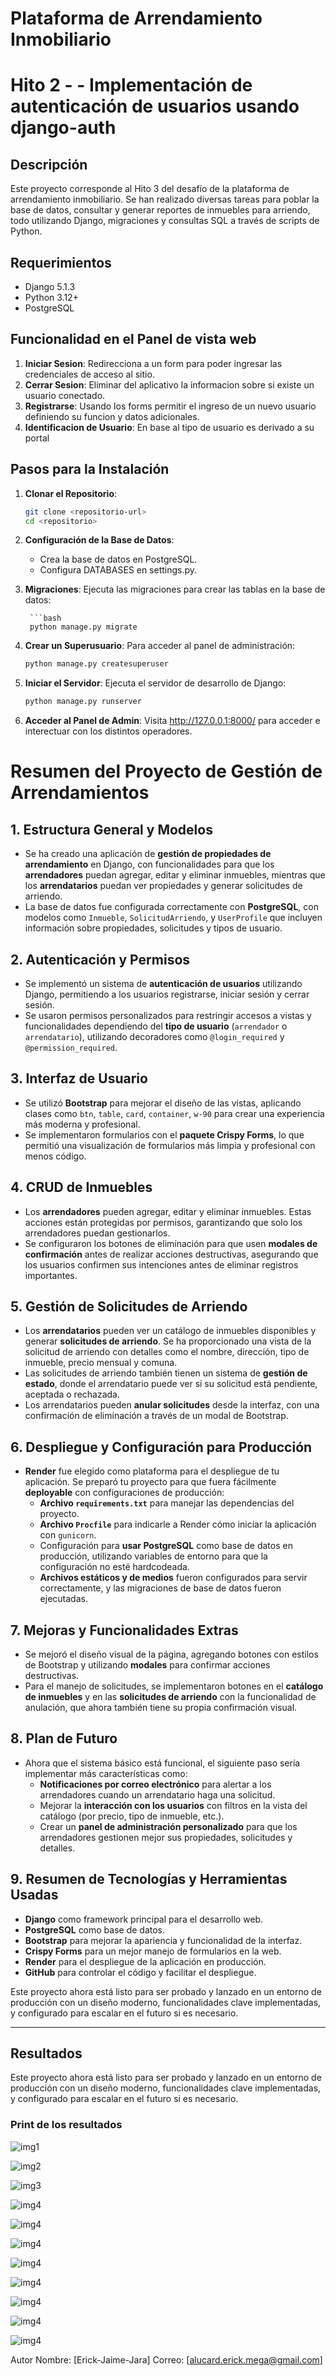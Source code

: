 # Plataforma de Arrendamiento Inmobiliario
# Hito 2 - - Implementación de autenticación de usuarios usando django-auth

## Descripción

Este proyecto corresponde al Hito 3 del desafío de la plataforma de arrendamiento inmobiliario. Se han realizado diversas tareas para poblar la base de datos, consultar y generar reportes de inmuebles para arriendo, todo utilizando Django, migraciones y consultas SQL a través de scripts de Python.

## Requerimientos

- Django 5.1.3
- Python 3.12+
- PostgreSQL

## Funcionalidad en el Panel de vista web

1. **Iniciar Sesion**: Redirecciona a un form para poder ingresar las credenciales de acceso al sitio.
2. **Cerrar Sesion**: Eliminar del aplicativo la informacion sobre si existe un usuario conectado.
3. **Registrarse**: Usando los forms permitir el ingreso de un nuevo usuario definiendo su funcion y datos adicionales.
4. **Identificacion de Usuario**: En base al tipo de usuario es derivado a su portal 

## Pasos para la Instalación

1. **Clonar el Repositorio**:
   ```bash
   git clone <repositorio-url>
   cd <repositorio>

2. **Configuración de la Base de Datos**:

    - Crea la base de datos en PostgreSQL.
    - Configura DATABASES en settings.py.

3. **Migraciones**: 
    Ejecuta las migraciones para crear las tablas en la base de datos:

        ```bash
        python manage.py migrate

4. **Crear un Superusuario**: 
    Para acceder al panel de administración:

    ```bash
    python manage.py createsuperuser

5. **Iniciar el Servidor**: 
    Ejecuta el servidor de desarrollo de Django:

    ```bash
    python manage.py runserver

6. **Acceder al Panel de Admin**: 
    Visita http://127.0.0.1:8000/ para acceder e interectuar con los distintos operadores.


# Resumen del Proyecto de Gestión de Arrendamientos

## 1. **Estructura General y Modelos**
- Se ha creado una aplicación de **gestión de propiedades de arrendamiento** en Django, con funcionalidades para que los **arrendadores** puedan agregar, editar y eliminar inmuebles, mientras que los **arrendatarios** puedan ver propiedades y generar solicitudes de arriendo.
- La base de datos fue configurada correctamente con **PostgreSQL**, con modelos como `Inmueble`, `SolicitudArriendo`, y `UserProfile` que incluyen información sobre propiedades, solicitudes y tipos de usuario.

## 2. **Autenticación y Permisos**
- Se implementó un sistema de **autenticación de usuarios** utilizando Django, permitiendo a los usuarios registrarse, iniciar sesión y cerrar sesión.
- Se usaron permisos personalizados para restringir accesos a vistas y funcionalidades dependiendo del **tipo de usuario** (`arrendador` o `arrendatario`), utilizando decoradores como `@login_required` y `@permission_required`.

## 3. **Interfaz de Usuario**
- Se utilizó **Bootstrap** para mejorar el diseño de las vistas, aplicando clases como `btn`, `table`, `card`, `container`, `w-90` para crear una experiencia más moderna y profesional.
- Se implementaron formularios con el **paquete Crispy Forms**, lo que permitió una visualización de formularios más limpia y profesional con menos código.

## 4. **CRUD de Inmuebles**
- Los **arrendadores** pueden agregar, editar y eliminar inmuebles. Estas acciones están protegidas por permisos, garantizando que solo los arrendadores puedan gestionarlos.
- Se configuraron los botones de eliminación para que usen **modales de confirmación** antes de realizar acciones destructivas, asegurando que los usuarios confirmen sus intenciones antes de eliminar registros importantes.

## 5. **Gestión de Solicitudes de Arriendo**
- Los **arrendatarios** pueden ver un catálogo de inmuebles disponibles y generar **solicitudes de arriendo**. Se ha proporcionado una vista de la solicitud de arriendo con detalles como el nombre, dirección, tipo de inmueble, precio mensual y comuna.
- Las solicitudes de arriendo también tienen un sistema de **gestión de estado**, donde el arrendatario puede ver si su solicitud está pendiente, aceptada o rechazada.
- Los arrendatarios pueden **anular solicitudes** desde la interfaz, con una confirmación de eliminación a través de un modal de Bootstrap.

## 6. **Despliegue y Configuración para Producción**
- **Render** fue elegido como plataforma para el despliegue de tu aplicación. Se preparó tu proyecto para que fuera fácilmente **deployable** con configuraciones de producción:
  - **Archivo `requirements.txt`** para manejar las dependencias del proyecto.
  - **Archivo `Procfile`** para indicarle a Render cómo iniciar la aplicación con `gunicorn`.
  - Configuración para **usar PostgreSQL** como base de datos en producción, utilizando variables de entorno para que la configuración no esté hardcodeada.
  - **Archivos estáticos y de medios** fueron configurados para servir correctamente, y las migraciones de base de datos fueron ejecutadas.

## 7. **Mejoras y Funcionalidades Extras**
- Se mejoró el diseño visual de la página, agregando botones con estilos de Bootstrap y utilizando **modales** para confirmar acciones destructivas.
- Para el manejo de solicitudes, se implementaron botones en el **catálogo de inmuebles** y en las **solicitudes de arriendo** con la funcionalidad de anulación, que ahora también tiene su propia confirmación visual.

## 8. **Plan de Futuro**
- Ahora que el sistema básico está funcional, el siguiente paso sería implementar más características como:
  - **Notificaciones por correo electrónico** para alertar a los arrendadores cuando un arrendatario haga una solicitud.
  - Mejorar la **interacción con los usuarios** con filtros en la vista del catálogo (por precio, tipo de inmueble, etc.).
  - Crear un **panel de administración personalizado** para que los arrendadores gestionen mejor sus propiedades, solicitudes y detalles.

## 9. **Resumen de Tecnologías y Herramientas Usadas**
- **Django** como framework principal para el desarrollo web.
- **PostgreSQL** como base de datos.
- **Bootstrap** para mejorar la apariencia y funcionalidad de la interfaz.
- **Crispy Forms** para un mejor manejo de formularios en la web.
- **Render** para el despliegue de la aplicación en producción.
- **GitHub** para controlar el código y facilitar el despliegue.

Este proyecto ahora está listo para ser probado y lanzado en un entorno de producción con un diseño moderno, funcionalidades clave implementadas, y configurado para escalar en el futuro si es necesario.


---

## **Resultados**
Este proyecto ahora está listo para ser probado y lanzado en un entorno de producción con un diseño moderno, funcionalidades clave implementadas, y configurado para escalar en el futuro si es necesario.



### Print de los resultados

![img1](print/Final/img1.png)

![img2](print/Final/img2.png)

![img3](print/Final/img3.png)

![img4](print/Final/img4.png)

![img4](print/Final/img5.png)

![img4](print/Final/img6.png)

![img4](print/Final/img7.png)

![img4](print/Final/img8.png)

![img4](print/Final/img9.png)

![img4](print/Final/img10.png)

![img4](print/Final/img11.png)


Autor
Nombre: [Erick-Jaime-Jara]
Correo: [alucard.erick.mega@gmail.com]